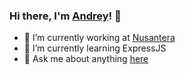 ### Hi there, I'm [Andrey](https://www.linkedin.com/in/andsholinka/)! 👋

- 🔭 I’m currently working at [Nusantera](https://nusantera.com/)
- 🌱 I’m currently learning ExpressJS
- 💬 Ask me about anything [here](https://github.com/andsholinka/andsholinka/issues)

